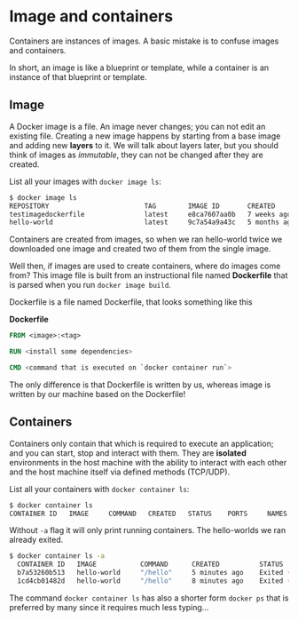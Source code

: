 # Image and containers

Containers are instances of images. A basic mistake is to confuse images and containers.

In short, an image is like a blueprint or template, while a container is an instance of that blueprint or template.

## Image

A Docker image is a file. An image never changes; you can not edit an existing file. Creating a new image happens by starting from a base image and adding new **layers** to it. We will talk about layers later, but you should think of images as *immutable*, they can not be changed after they are created.

List all your images with `docker image ls`:

```bash
$ docker image ls
REPOSITORY                        TAG        IMAGE ID       CREATED        SIZE
testimagedockerfile               latest     e8ca7607aa0b   7 weeks ago    401MB
hello-world                       latest     9c7a54a9a43c   5 months ago   13.3kB
```

Containers are created from images, so when we ran hello-world twice we downloaded one image and created two of them from the single image.

Well then, if images are used to create containers, where do images come from? This image file is built from an instructional file named **Dockerfile** that is parsed when you run `docker image build`.

Dockerfile is a file named Dockerfile, that looks something like this

**Dockerfile** 

```Dockerfile
FROM <image>:<tag>

RUN <install some dependencies>

CMD <command that is executed on `docker container run`>
```

The only difference is that Dockerfile is written by us, whereas image is written by our machine based on the Dockerfile!


## Containers

Containers only contain that which is required to execute an application; and you can start, stop and interact with them. They are **isolated** environments in the host machine with the ability to interact with each other and the host machine itself via defined methods (TCP/UDP).

List all your containers with `docker container ls`:

```bash
$ docker container ls     
CONTAINER ID   IMAGE     COMMAND   CREATED   STATUS    PORTS     NAMES
```

Without `-a` flag it will only print running containers. The hello-worlds we ran already exited.

```bash
$ docker container ls -a
  CONTAINER ID   IMAGE           COMMAND      CREATED          STATUS                      PORTS     NAMES
  b7a53260b513   hello-world     "/hello"     5 minutes ago    Exited (0) 5 minutes ago              brave_bhabha
  1cd4cb01482d   hello-world     "/hello"     8 minutes ago    Exited (0) 8 minutes ago              vibrant_bell
```

The command `docker container ls` has also a shorter form `docker ps` that is preferred by many since it requires much less typing...